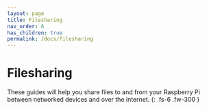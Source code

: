 ```yaml
---
layout: page
title: Filesharing
nav_order: 6
has_children: true
permalink: /docs/filesharing
---
```


# Filesharing

These guides will help you share files to and from your Raspberry Pi between networked devices and over the internet.
{: .fs-6 .fw-300 }
